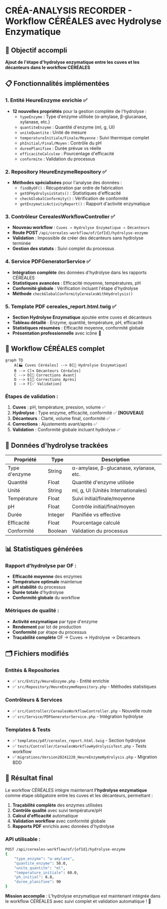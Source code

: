 # CRÉA-ANALYSIS RECORDER - Workflow CÉRÉALES avec Hydrolyse Enzymatique

## 🎯 Objectif accompli
**Ajout de l'étape d'hydrolyse enzymatique entre les cuves et les décanteurs dans le workflow CÉRÉALES**

## 📋 Fonctionnalités implémentées

### 1. Entité HeureEnzyme enrichie ✅
- **12 nouvelles propriétés** pour la gestion complète de l'hydrolyse :
  - `typeEnzyme` : Type d'enzyme utilisée (α-amylase, β-glucanase, xylanase, etc.)
  - `quantiteEnzyme` : Quantité d'enzyme (ml, g, UI)
  - `uniteQuantite` : Unité de mesure
  - `temperatureInitiale/Finale/Moyenne` : Suivi thermique complet
  - `phInitial/Final/Moyen` : Contrôle du pH
  - `dureePlanifiee` : Durée prévue vs réelle
  - `efficaciteCalculee` : Pourcentage d'efficacité
  - `conformite` : Validation du processus

### 2. Repository HeureEnzymeRepository ✅
- **Méthodes spécialisées** pour l'analyse des données :
  - `findByOF()` : Récupération par ordre de fabrication
  - `getOFHydrolysisStats()` : Statistiques d'efficacité
  - `checkGlobalConformity()` : Vérification de conformité
  - `getEnzymaticActivityReport()` : Rapport d'activité enzymatique

### 3. Contrôleur CerealesWorkflowController ✅
- **Nouveau workflow** : `Cuves → Hydrolyse Enzymatique → Décanteurs`
- **Route POST** `/api/cereales-workflow/of/{ofId}/hydrolyse-enzyme`
- **Validation** : Impossible de créer des décanteurs sans hydrolyse terminée
- **Gestion des statuts** : Suivi complet du processus

### 4. Service PDFGeneratorService ✅
- **Intégration complète** des données d'hydrolyse dans les rapports CÉRÉALES
- **Statistiques avancées** : Efficacité moyenne, températures, pH
- **Conformité globale** : Vérification incluant l'étape d'hydrolyse
- **Méthode** `checkGlobalConformityCerealesWithHydrolysis()`

### 5. Template PDF cereales_report.html.twig ✅
- **Section Hydrolyse Enzymatique** ajoutée entre cuves et décanteurs
- **Tableau détaillé** : Enzyme, quantité, température, pH, efficacité
- **Statistiques résumées** : Efficacité moyenne, conformité globale
- **Présentation professionnelle** avec icône 🧪

## 🔄 Workflow CÉRÉALES complet

```mermaid
graph TD
    A[🏭 Cuves Céréales] --> B[🧪 Hydrolyse Enzymatique]
    B --> C[⚗️ Décanteurs Céréales]
    C --> D[🔧 Corrections Avant]
    D --> E[🔧 Corrections Après]
    E --> F[✅ Validation]
```

### Étapes de validation :
1. **Cuves** : pH, température, pression, volume ✅
2. **Hydrolyse** : Type enzyme, efficacité, conformité ✅ **[NOUVEAU]**
3. **Décanteurs** : Clarté, volume final, conformité ✅
4. **Corrections** : Ajustements avant/après ✅
5. **Validation** : Conformité globale incluant hydrolyse ✅

## 🧪 Données d'hydrolyse trackées

| Propriété | Type | Description |
|-----------|------|-------------|
| Type d'enzyme | String | α-amylase, β-glucanase, xylanase, etc. |
| Quantité | Float | Quantité d'enzyme utilisée |
| Unité | String | ml, g, UI (Unités Internationales) |
| Température | Float | Suivi initial/finale/moyenne |
| pH | Float | Contrôle initial/final/moyen |
| Durée | Integer | Planifiée vs effective |
| Efficacité | Float | Pourcentage calculé |
| Conformité | Boolean | Validation du processus |

## 📊 Statistiques générées

### Rapport d'hydrolyse par OF :
- **Efficacité moyenne** des enzymes
- **Température optimale** maintenue
- **pH stabilité** du processus
- **Durée totale** d'hydrolyse
- **Conformité globale** du workflow

### Métriques de qualité :
- **Activité enzymatique** par type d'enzyme
- **Rendement** par lot de production
- **Conformité** par étape du processus
- **Traçabilité complète** OF → Cuves → Hydrolyse → Décanteurs

## 🗂️ Fichiers modifiés

### Entités & Repositories
- ✅ `src/Entity/HeureEnzyme.php` - Entité enrichie
- ✅ `src/Repository/HeureEnzymeRepository.php` - Méthodes statistiques

### Contrôleurs & Services  
- ✅ `src/Controller/CerealesWorkflowController.php` - Nouvelle route
- ✅ `src/Service/PDFGeneratorService.php` - Intégration hydrolyse

### Templates & Tests
- ✅ `templates/pdf/cereales_report.html.twig` - Section hydrolyse
- ✅ `tests/Controller/CerealesWorkflowHydrolysisTest.php` - Tests workflow
- ✅ `migrations/Version20241220_HeureEnzymeHydrolysis.php` - Migration BDD

## 🎯 Résultat final

Le workflow CÉRÉALES intègre maintenant **l'hydrolyse enzymatique** comme étape obligatoire entre les cuves et les décanteurs, permettant :

1. **Traçabilité complète** des enzymes utilisées
2. **Contrôle qualité** avec suivi température/pH
3. **Calcul d'efficacité** automatique
4. **Validation workflow** avec conformité globale
5. **Rapports PDF** enrichis avec données d'hydrolyse

### API utilisable :
```bash
POST /api/cereales-workflow/of/{ofId}/hydrolyse-enzyme
{
    "type_enzyme": "α-amylase",
    "quantite_enzyme": 50.0,
    "unite_quantite": "ml",
    "temperature_initiale": 60.0,
    "ph_initial": 6.8,
    "duree_planifiee": 90
}
```

**Mission accomplie** : L'hydrolyse enzymatique est maintenant intégrée dans le workflow CÉRÉALES avec suivi complet et validation automatique ! 🎉
